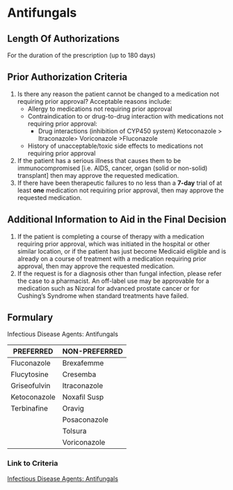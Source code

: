 # Antifungals

## Length Of Authorizations

For the duration of the prescription (up to 180 days)

## Prior Authorization Criteria

1.  Is there any reason the patient cannot be changed to a medication not requiring prior approval? Acceptable reasons include:
    -   Allergy to medications not requiring prior approval
    -   Contraindication to or drug-to-drug interaction with medications not requiring prior approval:
        -   Drug interactions (inhibition of CYP450 system) Ketoconazole \> Itraconazole\> Voriconazole \>Fluconazole
    -   History of unacceptable/toxic side effects to medications not requiring prior approval
2.  If the patient has a serious illness that causes them to be immunocompromised [i.e. AIDS, cancer, organ (solid or non-solid) transplant] then may approve the requested medication.
3.  If there have been therapeutic failures to no less than a **7-day** trial of at least **one** medication not requiring prior approval, then may approve the requested medication.

## Additional Information to Aid in the Final Decision

1.  If the patient is completing a course of therapy with a medication requiring prior approval, which was initiated in the hospital or other similar location, or if the patient has just become Medicaid eligible and is already on a course of treatment with a medication requiring prior approval, then may approve the requested medication.
2.  If the request is for a diagnosis other than fungal infection, please refer the case to a pharmacist. An off-label use may be approvable for a medication such as Nizoral for advanced prostate cancer or for Cushing’s Syndrome when standard treatments have failed.

## Formulary

Infectious Disease Agents: Antifungals

| PREFERRED    | NON-PREFERRED |
|--------------|---------------|
| Fluconazole  | Brexafemme    |
| Flucytosine  | Cresemba      |
| Griseofulvin | Itraconazole  |
| Ketoconazole | Noxafil Susp  |
| Terbinafine  | Oravig        |
|              | Posaconazole  |
|              | Tolsura       |
|              | Voriconazole  |

### Link to Criteria

[Infectious Disease Agents: Antifungals](https://pharmacy.medicaid.ohio.gov/sites/default/files/20220415_UPDL_Criteria_FINAL_.pdf#page=76)

